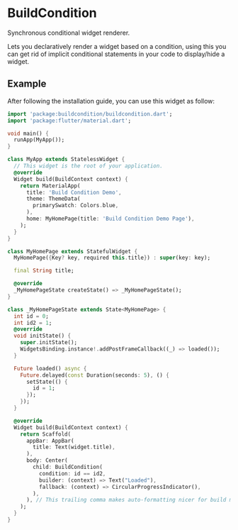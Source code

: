 # BuildCondition

Synchronous conditional widget renderer.

Lets you declaratively render a widget based on a condition, using this you can get rid of
implicit conditional statements in your code to display/hide a widget.

## Example

After following the installation guide, you can use this widget as follow:

```dart
import 'package:buildcondition/buildcondition.dart';
import 'package:flutter/material.dart';

void main() {
  runApp(MyApp());
}

class MyApp extends StatelessWidget {
  // This widget is the root of your application.
  @override
  Widget build(BuildContext context) {
    return MaterialApp(
      title: 'Build Condition Demo',
      theme: ThemeData(
        primarySwatch: Colors.blue,
      ),
      home: MyHomePage(title: 'Build Condition Demo Page'),
    );
  }
}

class MyHomePage extends StatefulWidget {
  MyHomePage({Key? key, required this.title}) : super(key: key);

  final String title;

  @override
  _MyHomePageState createState() => _MyHomePageState();
}

class _MyHomePageState extends State<MyHomePage> {
  int id = 0;
  int id2 = 1;
  @override
  void initState() {
    super.initState();
    WidgetsBinding.instance!.addPostFrameCallback((_) => loaded());
  }

  Future loaded() async {
    Future.delayed(const Duration(seconds: 5), () {
      setState(() {
        id = 1;
      });
    });
  }

  @override
  Widget build(BuildContext context) {
    return Scaffold(
      appBar: AppBar(
        title: Text(widget.title),
      ),
      body: Center(
        child: BuildCondition(
          condition: id == id2,
          builder: (context) => Text("Loaded"),
          fallback: (context) => CircularProgressIndicator(),
        ),
      ), // This trailing comma makes auto-formatting nicer for build methods.
    );
  }
}
```